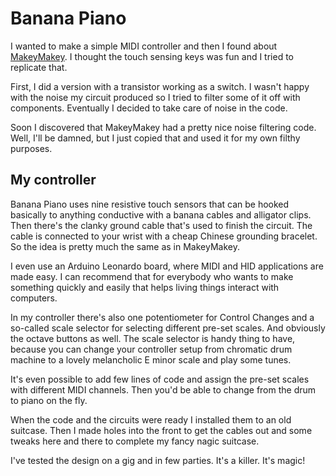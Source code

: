 # Banana Piano

I wanted to make a simple MIDI controller and then I found about [MakeyMakey](http://makeymakey.com/). I thought the touch sensing keys was fun and I tried to replicate that. 

First, I did a version with a transistor working as a switch. I wasn't happy with the noise my circuit produced so I tried to filter some of it off with components. Eventually I decided to take care of noise in the code. 

Soon I discovered that MakeyMakey had a pretty nice noise filtering code. Well, I'll be damned, but I just copied that and used it for my own filthy purposes.

## My controller

Banana Piano uses nine resistive touch sensors that can be hooked basically to anything conductive with a banana cables and alligator clips. Then there's the clanky ground cable that's used to finish the circuit. The cable is connected to your wrist with a cheap Chinese grounding bracelet. So the idea is pretty much the same as in MakeyMakey.

I even use an Arduino Leonardo board, where MIDI and HID applications are made easy. I can recommend that for everybody who wants to make something quickly and easily that helps living things interact with computers.

In my controller there's also one potentiometer for Control Changes and a so-called scale selector for selecting different pre-set scales. And obviously the octave buttons as well. The scale selector is handy thing to have, because you can change your controller setup from chromatic drum machine to a lovely melancholic E minor scale and play some tunes. 

It's even possible to add few lines of code and assign the pre-set scales with different MIDI channels. Then you'd be able to change from the drum to piano on the fly.

When the code and the circuits were ready I installed them to an old suitcase. Then I made holes into the front to get the cables out and some tweaks here and there to complete my fancy nagic suitcase.

I've tested the design on a gig and in few parties. It's a killer. It's magic!
